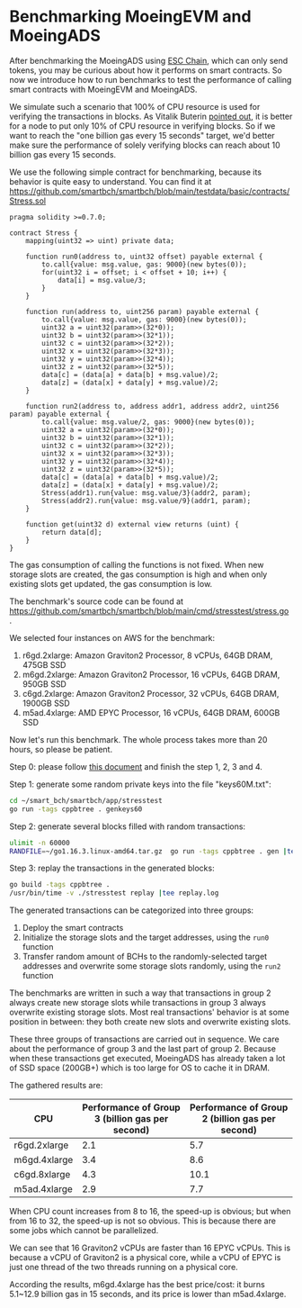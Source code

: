# Benchmarking MoeingEVM and MoeingADS

After benchmarking the MoeingADS using [ESC Chain](./benchmarking-moeingads.md), which can only send tokens, you may be curious about how it performs on smart contracts. So now we introduce how to run benchmarks to test the performance of calling smart contracts with MoeingEVM and MoeingADS.

We simulate such a scenario that 100% of CPU resource is used for verifying the transactions in blocks. As Vitalik Buterin [pointed out](https://vitalik.ca/general/2021/05/23/scaling.html), it is better for a node to put only 10% of CPU resource in verifying blocks. So if we want to reach the "one billion gas every 15 seconds" target, we'd better make sure the performance of solely verifying blocks can reach about 10 billion gas every 15 seconds.

We use the following simple contract for benchmarking, because its behavior is quite easy to understand. You can find it at https://github.com/smartbch/smartbch/blob/main/testdata/basic/contracts/Stress.sol

```solidity
pragma solidity >=0.7.0;

contract Stress {
    mapping(uint32 => uint) private data;

    function run0(address to, uint32 offset) payable external {
        to.call{value: msg.value, gas: 9000}(new bytes(0));
        for(uint32 i = offset; i < offset + 10; i++) {
            data[i] = msg.value/3;
        }
    }

    function run(address to, uint256 param) payable external {
        to.call{value: msg.value, gas: 9000}(new bytes(0));
        uint32 a = uint32(param>>(32*0));
        uint32 b = uint32(param>>(32*1));
        uint32 c = uint32(param>>(32*2));
        uint32 x = uint32(param>>(32*3));
        uint32 y = uint32(param>>(32*4));
        uint32 z = uint32(param>>(32*5));
        data[c] = (data[a] + data[b] + msg.value)/2;
        data[z] = (data[x] + data[y] + msg.value)/2;
    }

    function run2(address to, address addr1, address addr2, uint256 param) payable external {
        to.call{value: msg.value/2, gas: 9000}(new bytes(0));
        uint32 a = uint32(param>>(32*0));
        uint32 b = uint32(param>>(32*1));
        uint32 c = uint32(param>>(32*2));
        uint32 x = uint32(param>>(32*3));
        uint32 y = uint32(param>>(32*4));
        uint32 z = uint32(param>>(32*5));
        data[c] = (data[a] + data[b] + msg.value)/2;
        data[z] = (data[x] + data[y] + msg.value)/2;
        Stress(addr1).run{value: msg.value/3}(addr2, param);
        Stress(addr2).run{value: msg.value/9}(addr1, param);
    }

    function get(uint32 d) external view returns (uint) {
        return data[d];
    }
}
```

The gas consumption of calling the functions is not fixed. When new storage slots are created, the gas consumption is high and when only existing slots get updated, the gas consumption is low.

The benchmark's source code can be found at https://github.com/smartbch/smartbch/blob/main/cmd/stresstest/stress.go . 

We selected four instances on AWS for the benchmark:

1. r6gd.2xlarge: Amazon Graviton2 Processor, 8 vCPUs, 64GB DRAM, 475GB SSD
2. m6gd.2xlarge: Amazon Graviton2 Processor, 16 vCPUs, 64GB DRAM, 950GB SSD
3. c6gd.2xlarge: Amazon Graviton2 Processor, 32 vCPUs, 64GB DRAM, 1900GB SSD
4. m5ad.4xlarge: AMD EPYC Processor, 16 vCPUs, 64GB DRAM, 600GB SSD

Now let's run this benchmark. The whole process takes more than 20 hours, so please be patient.

Step 0: please follow [this document](../developers-guide/runsinglenode.md) and finish the step 1, 2, 3 and 4.

Step 1: generate some random private keys into the file "keys60M.txt":

```bash
cd ~/smart_bch/smartbch/app/stresstest
go run -tags cppbtree . genkeys60
```

Step 2: generate several blocks filled with random transactions:

```bash
ulimit -n 60000
RANDFILE=~/go1.16.3.linux-amd64.tar.gz  go run -tags cppbtree . gen |tee gen.log
```

Step 3: replay the transactions in the generated blocks:

```bash
go build -tags cppbtree .
/usr/bin/time -v ./stresstest replay |tee replay.log
```

The generated transactions can be categorized into three groups:

1. Deploy the smart contracts
2. Initialize the storage slots and the target addresses, using the `run0` function
3. Transfer random amount of BCHs to the randomly-selected target addresses and overwrite some storage slots randomly, using the `run2` function

The benchmarks are written in such a way that transactions in group 2 always create new storage slots while transactions in group 3 always overwrite existing storage slots. Most real transactions' behavior is at some position in between: they both create new slots and overwrite existing slots.

These three groups of transactions are carried out in sequence. We care about the performance of group 3 and the last part of group 2.  Because when these transactions get executed, MoeingADS has already taken a lot of SSD space (200GB+) which is too large for OS to cache it in DRAM. 

The gathered results are:

| CPU          | Performance of Group 3 (billion gas per second) | Performance of Group 2 (billion gas per second) |
| ------------ | ----------------------------------------------- | ----------------------------------------------- |
| r6gd.2xlarge | 2.1                                             | 5.7                                             |
| m6gd.4xlarge | 3.4                                             | 8.6                                             |
| c6gd.8xlarge | 4.3                                             | 10.1                                            |
| m5ad.4xlarge | 2.9                                             | 7.7                                             |

When CPU count increases from 8 to 16, the speed-up is obvious; but when from 16 to 32, the speed-up is not so obvious. This is because there are some jobs which cannot be parallelized.

We can see that 16  Graviton2 vCPUs are faster than 16 EPYC vCPUs. This is because a vCPU of Graviton2 is a physical core, while a vCPU of EPYC is just one thread of the two threads running on a physical core.

According the results, m6gd.4xlarge has the best price/cost: it burns 5.1~12.9 billion gas in 15 seconds, and its price is lower than m5ad.4xlarge. 

